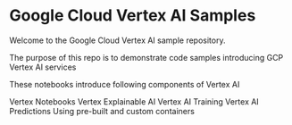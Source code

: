 # Google Cloud Vertex AI Samples
Welcome to the Google Cloud Vertex AI sample repository.

The purpose of this repo is to demonstrate code samples introducing GCP Vertex AI services

These notebooks introduce following components of Vertex AI

Vertex Notebooks
Vertex Explainable AI
Vertex AI Training
Vertex AI Predictions
Using pre-built and custom containers


